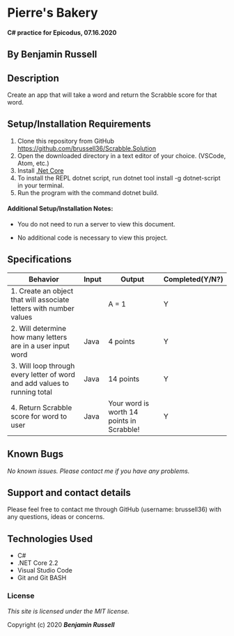 # Pierre's Bakery

#### C# practice for Epicodus, 07.16.2020

## By Benjamin Russell

## Description

Create an app that will take a word and return the Scrabble score for that word.

## Setup/Installation Requirements

1. Clone this repository from GitHub https://github.com/brussell36/Scrabble.Solution
2. Open the downloaded directory in a text editor of your choice. (VSCode, Atom, etc.)
3. Install [.Net Core](https://dotnet.microsoft.com/download/dotnet-core/2.2) 
4. To install the REPL dotnet script, run dotnet tool install -g dotnet-script in your terminal.
5. Run the program with the command dotnet build.

#### Additional Setup/Installation Notes:

* You do not need to run a server to view this document.

* No additional code is necessary to view this project.   

## Specifications

| Behavior | Input | Output |  Completed(Y/N?)  |
| -------- | ----- | ------ | -------- |
| 1. Create an object that will associate letters with number values |  | A = 1 | Y |
| 2. Will determine how many letters are in a user input word | Java | 4 points | Y |
| 3. Will loop through every letter of word and add values to running total | Java | 14 points | Y |
| 4. Return Scrabble score for word to user | Java | Your word is worth 14 points in Scrabble! | Y |


## Known Bugs

_No known issues. Please contact me if you have any problems._


## Support and contact details

Please feel free to contact me through GitHub (username: brussell36) with any questions, ideas or concerns.  

## Technologies Used

* C#
* .NET Core 2.2
* Visual Studio Code 
* Git and Git BASH 


### License

*This site is licensed under the MIT license.*

Copyright (c) 2020 **_Benjamin Russell_**